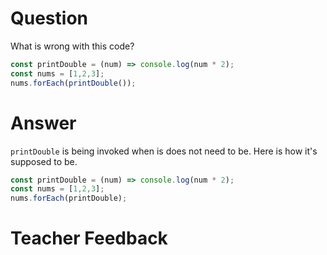# Question
What is wrong with this code?

```js
const printDouble = (num) => console.log(num * 2);
const nums = [1,2,3];
nums.forEach(printDouble());
```

# Answer
`printDouble` is being invoked when is does not need to be. Here is how it's supposed to be.

```js
const printDouble = (num) => console.log(num * 2);
const nums = [1,2,3];
nums.forEach(printDouble);
```

# Teacher Feedback
